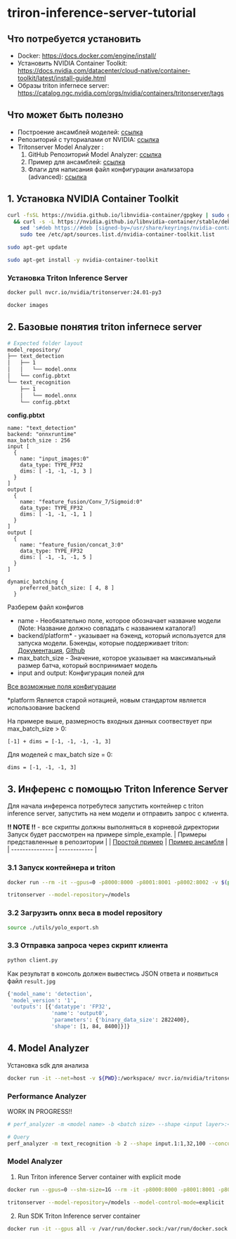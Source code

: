 # triron-inference-server-tutorial

## Что потребуется установить 
- Docker: https://docs.docker.com/engine/install/
- Установить NVIDIA Container Toolkit: https://docs.nvidia.com/datacenter/cloud-native/container-toolkit/latest/install-guide.html
- Образы triton infernece server: https://catalog.ngc.nvidia.com/orgs/nvidia/containers/tritonserver/tags

## Что может быть полезно
- Построение ансамблей моделей: [ссылка](https://developer.nvidia.com/blog/serving-ml-model-pipelines-on-nvidia-triton-inference-server-with-ensemble-models/)
- Репозиторий с туториалами от NVIDIA: [ссылка](https://github.com/triton-inference-server/tutorials)
- Tritonserver Model Analyzer :
  1) GitHub Репозиторий Model Analyzer: [ссылка](https://github.com/triton-inference-server/model_analyzer)
  2) Пример для ансамблей: [ссылка](https://github.com/triton-inference-server/model_analyzer/blob/main/docs/ensemble_quick_start.md)
  3) Флаги для написания файл конфигурации анализатора (advanced): [ссылка](https://github.com/triton-inference-server/model_analyzer/blob/main/docs/config.md#config-options-for-profile)


## 1. Установка NVIDIA Container Toolkit
```bash
curl -fsSL https://nvidia.github.io/libnvidia-container/gpgkey | sudo gpg --dearmor -o /usr/share/keyrings/nvidia-container-toolkit-keyring.gpg \
  && curl -s -L https://nvidia.github.io/libnvidia-container/stable/deb/nvidia-container-toolkit.list | \
    sed 's#deb https://#deb [signed-by=/usr/share/keyrings/nvidia-container-toolkit-keyring.gpg] https://#g' | \
    sudo tee /etc/apt/sources.list.d/nvidia-container-toolkit.list
```

```bash
sudo apt-get update
```

```bash
sudo apt-get install -y nvidia-container-toolkit
```
### Установка Triton Inference Server
```bash
docker pull nvcr.io/nvidia/tritonserver:24.01-py3
```
```bash
docker images
```
## 2. Базовые понятия triton infernece server
```bash
# Expected folder layout
model_repository/
├── text_detection
│   ├── 1
│   │   └── model.onnx
│   └── config.pbtxt
└── text_recognition
    ├── 1
    │   └── model.onnx
    └── config.pbtxt
```

**config.pbtxt**
``` text proto
name: "text_detection"
backend: "onnxruntime"
max_batch_size : 256
input [
  {
    name: "input_images:0"
    data_type: TYPE_FP32
    dims: [ -1, -1, -1, 3 ]
  }
]
output [
  {
    name: "feature_fusion/Conv_7/Sigmoid:0"
    data_type: TYPE_FP32
    dims: [ -1, -1, -1, 1 ]
  }
]
output [
  {
    name: "feature_fusion/concat_3:0"
    data_type: TYPE_FP32
    dims: [ -1, -1, -1, 5 ]
  }
]

dynamic_batching {
    preferred_batch_size: [ 4, 8 ]
  }
```

Разберем файл конфигов
- name - Необязательно поле, которое обозначает название модели (Note: Название должно совпадать с названием каталога!)
- backend/platform* - указывает на бэкенд, который используется для запуска модели. Бэкенды, которые поддерживает triton: [Документация](https://docs.nvidia.com/deeplearning/triton-inference-server/archives/triton_inference_server_220/user-guide/docs/backend.html), [Github](https://github.com/triton-inference-server/backend#backends)
- max_batch_size - Значение, которое указывает на максимальный размер батча, который воспринимает модель
- input and output: Конфигурация полей для  

[Все возможные поля конфигурации](https://docs.nvidia.com/deeplearning/triton-inference-server/user-guide/docs/user_guide/model_configuration.html)

*platform Является старой нотацией, новым стандартом является использование backend


На примере выше, размерность входных данных соотвествует при max_batch_size > 0:
```
[-1] + dims = [-1, -1, -1, -1, 3]
```
Для моделей с max_batch size = 0:
```
dims = [-1, -1, -1, 3]
```
## 3. Инференс с помощью Triton Inference Server
Для начала инференса потребутеся запустить контейнер с triton inference server, запустить на нем модели и отправить запрос с клиента. 

**!! NOTE !!** - все скрипты должны выполняться в корневой директории 
Запуск будет рассмотрен на примере simple_example.
| Примеры представленные в репозитории |
| [Простой пример](./simple_example/README.md) | [Пример ансамбля](./ensemble_model/README.md) |
| --------------- | ------------ |
### 3.1 Запуск контейнера и triton
```bash
docker run --rm -it --gpus=0 -p8000:8000 -p8001:8001 -p8002:8002 -v $(pwd)/model_repository:/models nvcr.io/nvidia/tritonserver:24.01-py3

tritonserver --model-repository=/models
```
### 3.2 Загрузить onnx веса в model repository
```bash
source ./utils/yolo_export.sh
```

### 3.3 Отправка запроса через скрипт клиента
```bash
python client.py
```
Как результат в консоль должен вывестись JSON ответа и появиться файл `result.jpg`
```bash
{'model_name': 'detection',
 'model_version': '1',
 'outputs': [{'datatype': 'FP32',
              'name': 'output0',
              'parameters': {'binary_data_size': 2822400},
              'shape': [1, 84, 8400]}]}
```
## 4. Model Analyzer
Установка sdk для анализа
```bash
docker run -it --net=host -v ${PWD}:/workspace/ nvcr.io/nvidia/tritonserver:24.01-py3-sdk bash
```
### Performance Analyzer

WORK IN PROGRESS!!
```bash
# perf_analyzer -m <model name> -b <batch size> --shape <input layer>:<input shape> --concurrency-range <lower number of request>:<higher number of request>:<step>

# Query
perf_analyzer -m text_recognition -b 2 --shape input.1:1,32,100 --concurrency-range 2:16:2 --percentile=95
```


### Model Analyzer
1) Run Triton inference Server container with explicit mode
```bash
docker run --gpus=0 --shm-size=1G --rm -it -p8000:8000 -p8001:8001 -p8002:8002 -v $(pwd)/model_repository:/models nvcr.io/nvidia/tritonserver:24.01-py3

tritonserver --model-repository=/models --model-control-mode=explicit
```
2) Run SDK Triton Inference server container
```bash
docker run -it --gpus all -v /var/run/docker.sock:/var/run/docker.sock -v $(pwd):/workspace --net=host nvcr.io/nvidia/tritonserver:24.01-py3-sdk
```